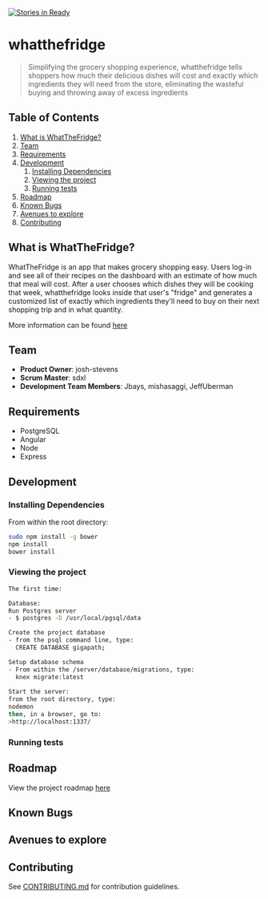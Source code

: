 [![Stories in Ready](https://badge.waffle.io/gigapath/whatthefridge.png?label=ready&title=Ready)](https://waffle.io/gigapath/whatthefridge)
# whatthefridge

  > Simplifying the grocery shopping experience, whatthefridge tells shoppers how much their delicious dishes will cost and exactly which ingredients they will need from the store, eliminating the wasteful buying and throwing away of excess ingredients

## Table of Contents

1. [What is WhatTheFridge?](#what-is-whatthefridge)
1. [Team](#team)
1. [Requirements](#requirements)
1. [Development](#development)
    1. [Installing Dependencies](#installing-dependencies)
    1. [Viewing the project](#viewing-the-project)
    1. [Running tests](#running-tests)
1. [Roadmap](#roadmap)
1. [Known Bugs](#known-bugs)
1. [Avenues to explore](#avenues-to-explore)
1. [Contributing](#contributing)


## What is WhatTheFridge?
WhatTheFridge is an app that makes grocery shopping easy. Users log-in and see all of their recipes on the dashboard with an estimate of how much that meal will cost. After a user chooses which dishes they will be cooking that week, whatthefridge looks inside that user's "fridge" and generates a customized list of exactly which ingredients they'll need to buy on their next shopping trip and in what quantity. 

More information can be found [here](https://github.com/gigapath/whatthefridge/blob/master/_PRESS-RELEASE.md)

## Team

  - __Product Owner__: josh-stevens
  - __Scrum Master__: sdxl
  - __Development Team Members__: Jbays, mishasaggi, JeffUberman 
  
## Requirements
- PostgreSQL
- Angular 
- Node
- Express

## Development

### Installing Dependencies

From within the root directory:

```sh
sudo npm install -g bower
npm install
bower install
```

### Viewing the project
```sh
The first time: 

Database: 
Run Postgres server
- $ postgres -D /usr/local/pgsql/data

Create the project database
- from the psql command line, type:
  CREATE DATABASE gigapath;

Setup database schema
- From within the /server/database/migrations, type:
  knex migrate:latest
   
Start the server:
from the root directory, type:
nodemon
then, in a browser, go to:
>http://localhost:1337/
```

### Running tests


## Roadmap

View the project roadmap [here](https://github.com/gigapath/whatthefridge/issues)

## Known Bugs

## Avenues to explore


## Contributing

See [CONTRIBUTING.md](https://github.com/gigapath/whatthefridge/blob/master/_CONTRIBUTING.md) for contribution guidelines.
